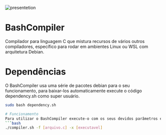 ![presentetion](https://github.com/user-attachments/assets/e1fe1e0b-4e46-414d-9411-dd8f6e681c26)


# BashCompiler 
Compilador para linguagem C que mistura recursos de vários outros compiladores, específico para rodar em ambientes Linux ou WSL com arquitetura Debian.

# Dependências
O BashCompiler usa uma série de pacotes debian para o seu funcionamento, para baixar-los automaticamente execute o código dependency.sh como super usuário.
```bash
sudo bash dependency.sh

# Funcionamento
Para utilizar o BashCompiler execute-o com os seus devidos parâmetros especificando o código fonte em c e um nome para o arquivo executável, assim como mostrado em:
```bash
./compiler.sh -f [arquivo.c] -x [executavel]

